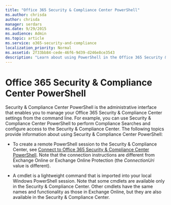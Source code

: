 ```yaml
---
title: "Office 365 Security & Compliance Center PowerShell"
ms.author: chrisda
author: chrisda
manager: serdars
ms.date: 9/29/2015
ms.audience: Admin
ms.topic: article
ms.service: o365-security-and-compliance
localization_priority: Normal
ms.assetid: 2f33bb84-cede-46f6-9d39-d246e8ce3543
description: "Learn about using PowerShell in the Office 365 Security & Compliance Center."
---
```


# Office 365 Security & Compliance Center PowerShell
Security & Compliance Center PowerShell is the administrative interface that enables you to manage your Office 365 Security & Compliance Center settings from the command line. For example, you can use Security & Compliance Center PowerShell to perform Compliance Searches and configure access to the Security & Compliance Center. The following topics provide information about using Security & Compliance Center PowerShell:
  
- To create a remote PowerShell session to the Security & Compliance Center, see [Connect to Office 365 Security & Compliance Center PowerShell](connect-to-scc-powershell/connect-to-scc-powershell.md). Note that the connection instructions are different from Exchange Online or Exchange Online Protection (the _ConnectionUri_ value is different).
    
- A cmdlet is a lightweight command that is imported into your local Windows PowerShell session. Note that some cmdlets are available only in the Security & Compliance Center. Other cmdlets have the same names and functionality as those in Exchange Online, but they are also available in the Security & Compliance Center.
    

